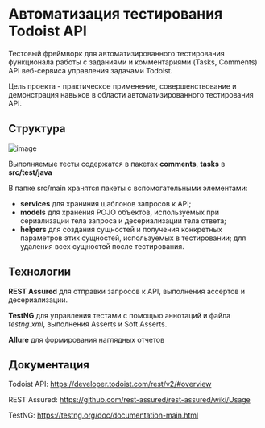 # Автоматизация тестирования Todoist API

Тестовый фреймворк для автоматизированного тестирования функционала работы с заданиями и комментариями (Tasks, Comments) API веб-сервиса управления задачами Todoist.

Цель проекта - практическое применение, совершенствование и демонстрация навыков в области автоматизированного тестирования API.

## Структура

![image](https://github.com/NikitaRyzhkov/API-Auto-Tests/assets/121218999/a98420ec-6218-4faf-909e-0d037f03d841)

Выполняемые тесты содержатся в пакетах **comments**, **tasks**  в **src/test/java**

В папке src/main хранятся пакеты с вспомогательными элементами:

- **services** для храниния шаблонов запросов к API;
- **models** для хранения POJO объектов, используемых при сериализации тела запроса и десериализации тела ответа;
- **helpers** для создания сущностей и получения конкретных параметров этих сущностей, используемых в тестировании; для удаления всех сущностей после тестирования.


## Технологии
**REST Assured** для отправки запросов к API, выполнения ассертов и десериализации.

**TestNG** для управления тестами с помощью аннотаций и файла _testng.xml_, выполнения Asserts и Soft Asserts.

**Allure** для формирования наглядных отчетов

## Документация

Todoist API: https://developer.todoist.com/rest/v2/#overview

REST Assured: https://github.com/rest-assured/rest-assured/wiki/Usage

TestNG: https://testng.org/doc/documentation-main.html



